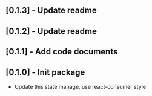 ## [0.1.3] - Update readme

## [0.1.2] - Update readme

## [0.1.1] - Add code documents

## [0.1.0] - Init package

- Update this state manage, use react-consumer style
